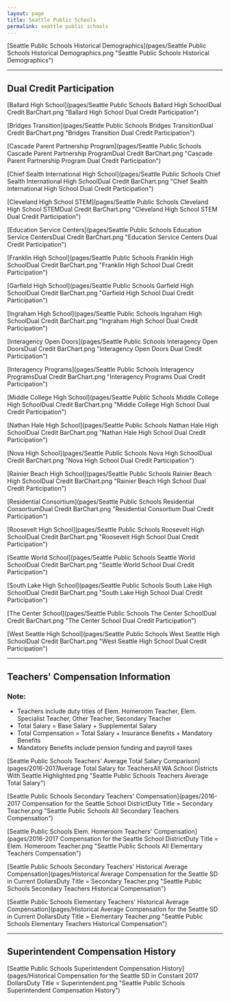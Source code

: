 ```yaml
---
layout: page
title: Seattle Public Schools
permalink: seattle public schools
---
```



[Seattle Public Schools Historical Demographics](pages/Seattle Public Schools Historical Demographics.png "Seattle Public Schools Historical Demographics")

___

## Dual Credit Participation

[Ballard High School](pages/Seattle Public Schools Ballard High SchoolDual Credit BarChart.png "Ballard High School Dual Credit Participation")

[Bridges Transition](pages/Seattle Public Schools Bridges TransitionDual Credit BarChart.png "Bridges Transition Dual Credit Participation")

[Cascade Parent Partnership Program](pages/Seattle Public Schools Cascade Parent Partnership ProgramDual Credit BarChart.png "Cascade Parent Partnership Program Dual Credit Participation")

[Chief Sealth International High School](pages/Seattle Public Schools Chief Sealth International High SchoolDual Credit BarChart.png "Chief Sealth International High School Dual Credit Participation")

[Cleveland High School STEM](pages/Seattle Public Schools Cleveland High School STEMDual Credit BarChart.png "Cleveland High School STEM Dual Credit Participation")

[Education Service Centers](pages/Seattle Public Schools Education Service CentersDual Credit BarChart.png "Education Service Centers Dual Credit Participation")

[Franklin High School](pages/Seattle Public Schools Franklin High SchoolDual Credit BarChart.png "Franklin High School Dual Credit Participation")

[Garfield High School](pages/Seattle Public Schools Garfield High SchoolDual Credit BarChart.png "Garfield High School Dual Credit Participation")

[Ingraham High School](pages/Seattle Public Schools Ingraham High SchoolDual Credit BarChart.png "Ingraham High School Dual Credit Participation")

[Interagency Open Doors](pages/Seattle Public Schools Interagency Open DoorsDual Credit BarChart.png "Interagency Open Doors Dual Credit Participation")

[Interagency Programs](pages/Seattle Public Schools Interagency ProgramsDual Credit BarChart.png "Interagency Programs Dual Credit Participation")

[Middle College High School](pages/Seattle Public Schools Middle College High SchoolDual Credit BarChart.png "Middle College High School Dual Credit Participation")

[Nathan Hale High School](pages/Seattle Public Schools Nathan Hale High SchoolDual Credit BarChart.png "Nathan Hale High School Dual Credit Participation")

[Nova High School](pages/Seattle Public Schools Nova High SchoolDual Credit BarChart.png "Nova High School Dual Credit Participation")

[Rainier Beach High School](pages/Seattle Public Schools Rainier Beach High SchoolDual Credit BarChart.png "Rainier Beach High School Dual Credit Participation")

[Residential Consortium](pages/Seattle Public Schools Residential ConsortiumDual Credit BarChart.png "Residential Consortium Dual Credit Participation")

[Roosevelt High School](pages/Seattle Public Schools Roosevelt High SchoolDual Credit BarChart.png "Roosevelt High School Dual Credit Participation")

[Seattle World School](pages/Seattle Public Schools Seattle World SchoolDual Credit BarChart.png "Seattle World School Dual Credit Participation")

[South Lake High School](pages/Seattle Public Schools South Lake High SchoolDual Credit BarChart.png "South Lake High School Dual Credit Participation")

[The Center School](pages/Seattle Public Schools The Center SchoolDual Credit BarChart.png "The Center School Dual Credit Participation")

[West Seattle High School](pages/Seattle Public Schools West Seattle High SchoolDual Credit BarChart.png "West Seattle High School Dual Credit Participation")


___

## Teachers' Compensation Information
### Note:
- Teachers include duty titles of Elem. Homeroom Teacher, Elem. Specialist Teacher, Other Teacher, Secondary Teacher
- Total Salary = Base Salary + Supplemental Salary
- Total Compensation = Total Salary + Insurance Benefits + Mandatory Benefits
- Mandatory Benefits include pension funding and payroll taxes

[Seattle Public Schools Teachers' Average Total Salary Comparison](pages/2016-2017Average Total Salary for TeachersAll WA School Districts With Seattle Highlighted.png "Seattle Public Schools Teachers Average Total Salary")

[Seattle Public Schools Secondary Teachers' Compensation](pages/2016-2017 Compensation for the Seattle School DistrictDuty Title = Secondary Teacher.png "Seattle Public Schools All Secondary Teachers Compensation")

[Seattle Public Schools Elem. Homeroom Teachers' Compensation](pages/2016-2017 Compensation for the Seattle School DistrictDuty Title = Elem. Homeroom Teacher.png "Seattle Public Schools All Elementary Teachers Compensation")

[Seattle Public Schools Secondary Teachers' Historical Average Compensation](pages/Historical Average Compensation for the Seattle SD in Current DollarsDuty Title = Secondary Teacher.png "Seattle Public Schools Secondary Teachers Historical Compensation")

[Seattle Public Schools Elementary Teachers' Historical Average Compensation](pages/Historical Average Compensation for the Seattle SD in Current DollarsDuty Title = Elementary Teacher.png "Seattle Public Schools Elementary Teachers Historical Compensation")


___

## Superintendent Compensation History

[Seattle Public Schools Superintendent Compensation History](pages/Historical Compensation for the Seattle SD in Constant 2017 DollarsDuty Title = Superintendent.png "Seattle Public Schools Superintendent Compensation History")

